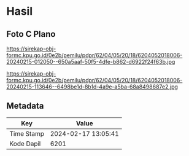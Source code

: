 # Hasil

## Foto C Plano

https://sirekap-obj-formc.kpu.go.id/0e2b/pemilu/pdpr/62/04/05/20/18/6204052018006-20240215-012050--650a5aaf-50f5-4dfe-b862-d6922f24f63b.jpg

https://sirekap-obj-formc.kpu.go.id/0e2b/pemilu/pdpr/62/04/05/20/18/6204052018006-20240215-113646--6498be1d-8b1d-4a9e-a5ba-68a8498687e2.jpg


## Metadata

| Key        | Value               |
| ---------- | ------------------- |
| Time Stamp | 2024-02-17 13:05:41 |
| Kode Dapil | 6201                |



